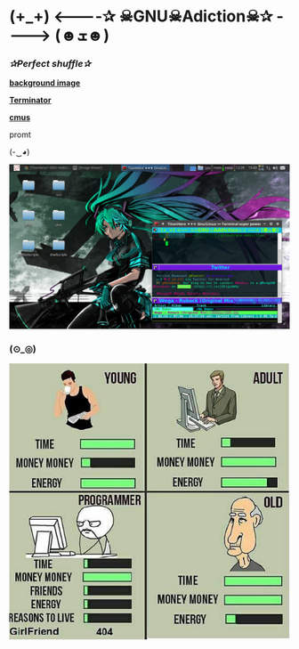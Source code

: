 # (+_+) <----✰ ☠GNU☠Adiction☠✰ ----> (☻ܫ☻)
 
### *✰Perfect shuffle✰*

[**background image**](https://razgriz12991.deviantart.com/art/Vocaloid-Wallpaper-279294938) 

[**Terminator**](https://launchpad.net/terminator)

[**cmus**](https://github.com/TitanHero/cmus)

promt

(-‿◕)


![screenshotdesk](desktop_screenshots/addiction.png)

### (⊙_◎) 

![imagefunny](images/pro.jpg)
